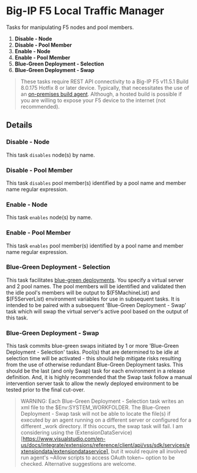 # Big-IP F5 Local Traffic Manager
Tasks for manipulating F5 nodes and pool members.

1. **Disable - Node**
1. **Disable - Pool Member**
1. **Enable - Node**
1. **Enable - Pool Member**
1. **Blue-Green Deployment - Selection**
1. **Blue-Green Deployment - Swap**

> These tasks require REST API connectivity to a Big-IP F5 v11.5.1 Build 8.0.175 Hotfix 8 or later device.  Typically, that necessitates the use of an [on-premises build agent](https://www.visualstudio.com/en-us/docs/build/admin/agents/v2-windows).  Although, a hosted build is possible if you are willing to expose your F5 device to the internet (not recommended).

## Details
### Disable - Node
This task `disables` node(s) by name.
### Disable - Pool Member
This task `disables` pool member(s) identified by a pool name and member name regular expression.
### Enable - Node
This task `enables` node(s) by name.
### Enable - Pool Member
This task `enables` pool member(s) identified by a pool name and member name regular expression.
### Blue-Green Deployment - Selection
This task facilitates [blue-green deployments](https://martinfowler.com/bliki/BlueGreenDeployment.html).  You specify a virtual server and 2 pool names.  The pool members will be identified and validated then the idle pool's members will be output to $(F5MachineList) and $(F5ServerList) environment variables for use in subsequent tasks.  It is intended to be paired with a subsequent 'Blue-Green Deployment - Swap' task which will swap the virtual server's active pool based on the output of this task.
### Blue-Green Deployment - Swap
This task commits blue-green swaps initiated by 1 or more 'Blue-Green Deployment - Selection' tasks.  Pool(s) that are determined to be idle at selection time will be activated - this should help mitigate risks resulting from the use of otherwise redundant Blue-Green Deployment tasks.  This should be the last (and only Swap) task for each environment in a release definition.  And, it is highly recommended that the Swap task follow a manual intervention server task to allow the newly deployed environment to be tested prior to the final cut-over.

> WARNING: Each Blue-Green Deployment - Selection task writes an xml file to the $Env:SYSTEM_WORKFOLDER.  The Blue-Green Deployment - Swap task will not be able to locate the file(s) if executed by an agent running on a different server or configured for a different _work directory.  If this occurs, the swap task will fail.  I am considering using the (ExtensionDataService)[https://www.visualstudio.com/en-us/docs/integrate/extensions/reference/client/api/vss/sdk/services/extensiondata/extensiondataservice], but it would require all involved run agent's ~Allow scripts to access OAuth token~ option to be checked.  Alternative suggestions are welcome.